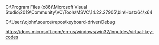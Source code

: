 C:\Program Files (x86)\Microsoft Visual Studio\2019\Community\VC\Tools\MSVC\14.22.27905\bin\Hostx64\x64


C:\Users\ojohn\source\repos\keyboard-driver\Debug


https://docs.microsoft.com/en-us/windows/win32/inputdev/virtual-key-codes